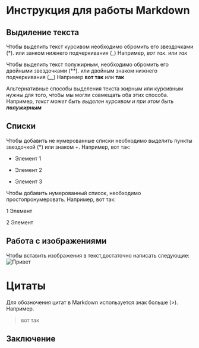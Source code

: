 # Инструкция для работы Markdown

## Выдиление текста  
Чтобы выделить текст курсивом необходимо обромить его звездочками (*). или занком нижнего подчеркивания (_)  Например, *вот так*. или _так_

Чтобы выделить текст полужирным, необходимо обромить его двойными звездочками (**). или двойным знаком нижнего подчеркивания (__) Например **вот так** или __так__  

Альтернативные способы выделения текста жирным или курсивным нужны для того, чтобы мы могли совмещать оба этих способа. Например, _текст может быть выделен курсивом и при этом быть **полужирным**_ 

## Списки 

Чтобы добавить не нумерованные списки необходимо выделить пункты звездочкой (*) или знаком +. 
Например, вот так:

* Элемент 1

* Элемент 2

+ Элемент 3

Чтобы добавить нумерованный список, необходимо простопронумеровать.
Например, вот так:

1 Элемент

2 Элемент

## Работа с изображениями 

Чтобы вставить изображения в текст,достаточно написать следующие: ![Привет](Teftelka.jpg)

# Цитаты  
 
 Для обозночения цитат в Markdown используется знак больше (>).
 Например.

 >вот так 


## Заключение 
